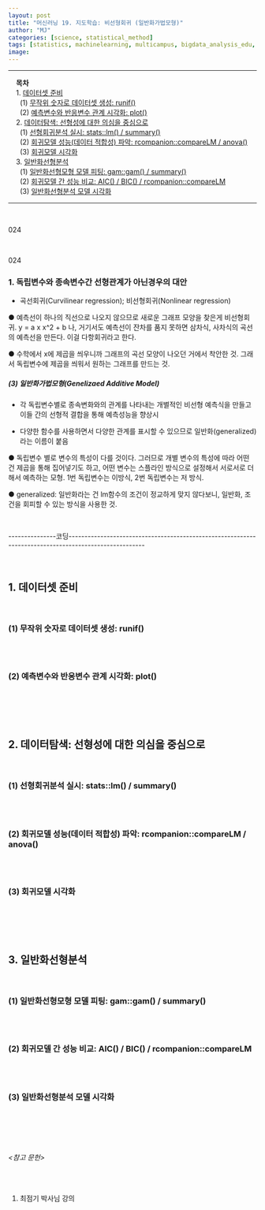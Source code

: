 ```yaml
---
layout: post
title: "머신러닝 19. 지도학습: 비선형회귀 (일반화가법모형)"
author: "MJ"
categories: [science, statistical_method]
tags: [statistics, machinelearning, multicampus, bigdata_analysis_edu, CRT]
image: 
---
```


---
&nbsp; &nbsp; **목차**<br>
&nbsp; &nbsp; 1. [데이터셋 준비](#1)<br>
&nbsp; &nbsp;&nbsp;&nbsp; (1) [무작위 숫자로 데이터셋 생성: runif()](#1_1)<br>
&nbsp; &nbsp;&nbsp;&nbsp; (2) [예측변수와 반응변수 관계 시각화: plot()](#1_2)<br>
&nbsp; &nbsp; 2. [데이터탐색: 선형성에 대한 의심을 중심으로](#2)<br>
&nbsp; &nbsp;&nbsp;&nbsp; (1) [선형회귀분석 실시: stats::lm() / summary()](#2_1)<br>
&nbsp; &nbsp;&nbsp;&nbsp; (2) [회귀모델 성능(데이터 적합성) 파악: rcompanion::compareLM / anova()](#2_2)<br>
&nbsp; &nbsp;&nbsp;&nbsp; (3) [회귀모델 시각화](#2_3)<br>
&nbsp; &nbsp; 3. [일반화선형분석](#3)<br>
&nbsp; &nbsp;&nbsp;&nbsp; (1) [일반화선형모형 모델 피팅: gam::gam() / summary()](#3_1)<br>
&nbsp; &nbsp;&nbsp;&nbsp; (2) [회귀모델 간 성능 비교: AIC() / BIC() / rcompanion::compareLM](#3_2)<br>
&nbsp; &nbsp;&nbsp;&nbsp; (3) [일반화선형분석 모델 시각화](#3_3)<br>

---

<br>	

024

<br>	

024

### 1. 독립변수와 종속변수간 선형관계가 아닌경우의 대안

- 곡선회귀(Curvilinear regression); 비선형회귀(Nonlinear regression)



● 예측선이 하나의 직선으로 나오지 않으므로 새로운 그래프 모양을 찾은게 비선형회귀.
y = a x x^2 + b 나, 거기서도 예측선이 잔차를 품지 못하면 삼차식, 사차식의 곡선의 예측선을 만든다. 이걸 다항회귀라고 한다. 

● 수학에서 x에 제곱을 씌우니까 그래프의 곡선 모양이 나오던 거에서 착안한 것. 그래서 독립변수에 제곱을 씌워서 원하는 그래프를 만드는 것. 


##### (3) 일반화가법모형(Genelizaed Additive Model)

- 각 독립변수별로 종속변화와의 관계를 나타내는 개별적인 비선형 예측식을 만들고 이들 간의 선형적 결합을 통해 예측성능을 향상시

- 다양한 함수를 사용하면서 다양한 관계를 표시할 수 있으므로 일반화(generalized)라는 이름이 붙음


● 독립변수 별로 변수의 특성이 다를 것이다. 그러므로 개별 변수의 특성에 따라 어떤 건 제곱을 통해 집어넣기도 하고, 어떤 변수는 스플라인 방식으로 설정해서 서로서로 더해서 예측하는 모형. 1번 독립변수는 이방식, 2번 독립변수는 저 방식.

● generalized: 일반화라는 건 lm함수의 조건이 정교하게 맞지 않다보니, 일반화, 조건을 회피할 수 있는 방식을 사용한 것.

<br>

---------------코딩------------------------------------------------------------------------------------------------------

<br>

<a id="1"></a>

## 1. 데이터셋 준비

<br>

<a id="1_1"></a>

### (1) 무작위 숫자로 데이터셋 생성: runif()

<br>

<br>

<!-- ------------------------------------------------------------------------------------------------------------------------------- -->

<a id="1_2"></a>

### (2) 예측변수와 반응변수 관계 시각화: plot()

<br>

<br><br>

<!-- ------------------------------------------------------------------------------------------------------------------------------- -->

<a id="2"></a>

## 2. 데이터탐색: 선형성에 대한 의심을 중심으로

<br>

<a id="2_1"></a>

### (1) 선형회귀분석 실시: stats::lm() / summary()

<br>

<br>

<!-- ------------------------------------------------------------------------------------------------------------------------------- -->

<a id="2_2"></a>

### (2) 회귀모델 성능(데이터 적합성) 파악: rcompanion::compareLM / anova()

<br>

<br>

<!-- ------------------------------------------------------------------------------------------------------------------------------- -->

<a id="2_3"></a>

### (3) 회귀모델 시각화

<br>

<br><br>

<!-- ------------------------------------------------------------------------------------------------------------------------------- -->

<a id="3"></a>

## 3. 일반화선형분석

<br>

<a id="3_1"></a>

### (1) 일반화선형모형 모델 피팅: gam::gam() / summary()

<br>

<br>

<!-- ------------------------------------------------------------------------------------------------------------------------------- -->

<a id="3_2"></a>

### (2) 회귀모델 간 성능 비교: AIC() / BIC() / rcompanion::compareLM

<br>

<br>

<!-- ------------------------------------------------------------------------------------------------------------------------------- -->

<a id="3_3"></a>

### (3) 일반화선형분석 모델 시각화

<br>

<br><br>

<!-- ------------------------------------------------------------------------------------------------------------------------------- -->

###### <참고 문헌> 

<br>

1. 최점기 박사님 강의 <br>